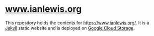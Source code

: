 # www.ianlewis.org

This repository holds the contents for <https://www.ianlewis.org/>. It is a
[Jekyll](https://jekyllrb.com/) static website and is deployed on
[Google Cloud Storage](https://cloud.google.com/products/storage).
